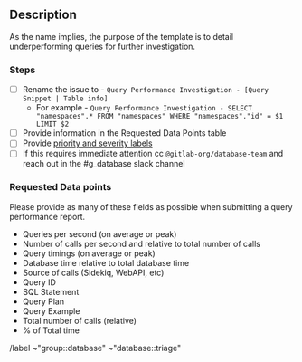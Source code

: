 ## Description

As the name implies, the purpose of the template is to detail underperforming queries for further investigation.

### Steps

- [ ] Rename the issue to - `Query Performance Investigation - [Query Snippet | Table info]`
  - For example - `Query Performance Investigation - SELECT "namespaces".* FROM "namespaces" WHERE "namespaces"."id" = $1 LIMIT $2`
- [ ] Provide information in the Requested Data Points table
- [ ] Provide [priority and severity labels](https://about.gitlab.com/handbook/engineering/quality/issue-triage/#availability)
- [ ] If this requires immediate attention cc `@gitlab-org/database-team` and reach out in the #g_database slack channel

### Requested Data points

Please provide as many of these fields as possible when submitting a query performance report.

- Queries per second (on average or peak)
- Number of calls per second and relative to total number of calls
- Query timings (on average or peak)
- Database time relative to total database time
- Source of calls (Sidekiq, WebAPI, etc)
- Query ID
- SQL Statement
- Query Plan
- Query Example
- Total number of calls (relative)
- % of Total time

<!--

- Example of a postgres checkup report - https://gitlab.com/gitlab-com/gl-infra/infrastructure/-/snippets/2056787
- Epic - Improving the Database resource usage (&365) - https://gitlab.com/groups/gitlab-com/gl-infra/-/epics/365#short-term-query-improvements
- Past examples of query performance investigations that have led to this template creation. 
 - Possible Index suggestion or query rewriting (#292454) - https://gitlab.com/gitlab-org/gitlab/-/issues/292454)
 - High number of Sessions to the database with the value SET parameter (#292022) - https://gitlab.com/gitlab-org/gitlab/-/issues/292022)
 - Query performance "Select 1" (#220055) - https://gitlab.com/gitlab-org/gitlab/-/issues/220055
 - Select statements that are in execution during database CPU utilization peak times - licenses table (#292900)  - https://gitlab.com/gitlab-org/gitlab/-/issues/292900

-->

/label ~"group::database" ~"database::triage"
